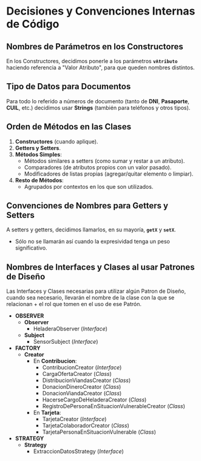# Decisiones y Convenciones Internas de Código

## Nombres de Parámetros en los Constructores
En los Constructores, decidimos ponerle a los parámetros **`vAtributo`** haciendo referencia a "Valor Atributo", para que queden nombres distintos.

## Tipo de Datos para Documentos
Para todo lo referido a números de documento (tanto de **DNI**, **Pasaporte**, **CUIL**, etc.) decidimos usar **Strings** (también para teléfonos y otros tipos).

## Orden de Métodos en las Clases
1. **Constructores** (cuando aplique).
2. **Getters y Setters**.
3. **Métodos Simples**:
   - Métodos similares a setters (como sumar y restar a un atributo).
   - Comparadores (de atributos propios con un valor pasado).
   - Modificadores de listas propias (agregar/quitar elemento o limpiar).
4. **Resto de Métodos**:
   - Agrupados por contextos en los que son utilizados.

## Convenciones de Nombres para Getters y Setters
A setters y getters, decidimos llamarlos, en su mayoría, **`getX`** y **`setX`**.
- Sólo no se llamarán así cuando la expresividad tenga un peso significativo.

## Nombres de Interfaces y Clases al usar Patrones de Diseño
Las Interfaces y Clases necesarias para utilizar algún Patron de Diseño, cuando sea necesario, llevarán el nombre de la clase con la que se relacionan + el rol que tomen en el uso de ese Patrón.
- **OBSERVER**
  - **Observer**
    - HeladeraObserver (*Interface*)
  - **Subject**
    - SensorSubject (*Interface*)
- **FACTORY**
  - **Creator**
      - En **Contribucion**:
        - ContribucionCreator (*Interface*)
        - CargaOfertaCreator (*Class*)
        - DistribucionViandasCreator (*Class*)
        - DonacionDineroCreator (*Class*)
        - DonacionViandaCreator (*Class*)
        - HacerseCargoDeHeladeraCreator (*Class*)
        - RegistroDePersonaEnSituacionVulnerableCreator (*Class*)
      - En **Tarjeta**:
        - TarjetaCreator (*Interface*)
        - TarjetaColaboradorCreator (*Class*)
        - TarjetaPersonaEnSituacionVulnerable (*Class*)
- **STRATEGY**
  - **Strategy**
    - ExtraccionDatosStrategy (*Interface*)